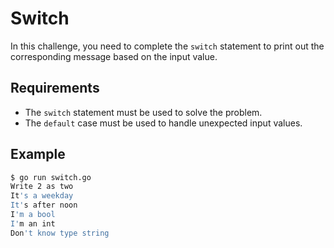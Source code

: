 # Switch

In this challenge, you need to complete the `switch` statement to print out the corresponding message based on the input value.

## Requirements

- The `switch` statement must be used to solve the problem.
- The `default` case must be used to handle unexpected input values.

## Example

```sh
$ go run switch.go
Write 2 as two
It's a weekday
It's after noon
I'm a bool
I'm an int
Don't know type string

```
